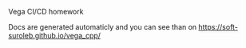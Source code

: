 Vega CI/CD homework

Docs are generated automaticly and you can see than on https://soft-suroleb.github.io/vega_cpp/
